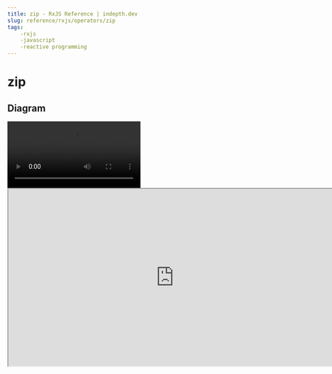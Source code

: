 ```yaml
---
title: zip - RxJS Reference | indepth.dev
slug: reference/rxjs/operators/zip
tags:
    -rxjs 
    -javascript 
    -reactive programming
---
```


# zip

## Diagram

<video>
    <source src="https://images.indepth.dev/references/rxjs/zip.mp4" type="video/mp4">
</video>

<iframe src="https://stackblitz.com/edit/ng-outside-zone-wt?embed=1" height="400" width="745"></iframe>
